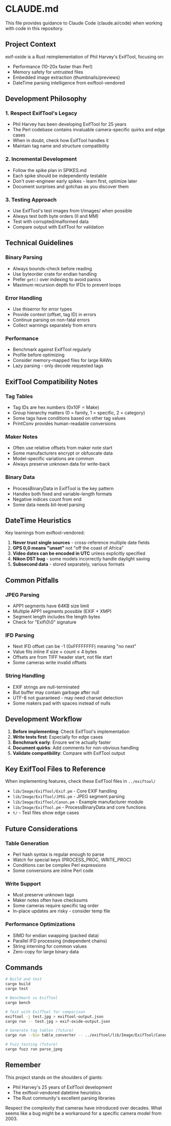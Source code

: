 # CLAUDE.md

This file provides guidance to Claude Code (claude.ai/code) when working with code in this repository.

## Project Context

exif-oxide is a Rust reimplementation of Phil Harvey's ExifTool, focusing on:
- Performance (10-20x faster than Perl)
- Memory safety for untrusted files
- Embedded image extraction (thumbnails/previews)
- DateTime parsing intelligence from exiftool-vendored

## Development Philosophy

### 1. Respect ExifTool's Legacy
- Phil Harvey has been developing ExifTool for 25 years
- The Perl codebase contains invaluable camera-specific quirks and edge cases
- When in doubt, check how ExifTool handles it
- Maintain tag name and structure compatibility

### 2. Incremental Development
- Follow the spike plan in SPIKES.md
- Each spike should be independently testable
- Don't over-engineer early spikes - learn first, optimize later
- Document surprises and gotchas as you discover them

### 3. Testing Approach
- Use ExifTool's test images from t/images/ when possible
- Always test both byte orders (II and MM)
- Test with corrupted/malformed data
- Compare output with ExifTool for validation

## Technical Guidelines

### Binary Parsing
- Always bounds-check before reading
- Use byteorder crate for endian handling
- Prefer `get()` over indexing to avoid panics
- Maximum recursion depth for IFDs to prevent loops

### Error Handling
- Use thiserror for error types
- Provide context (offset, tag ID) in errors
- Continue parsing on non-fatal errors
- Collect warnings separately from errors

### Performance
- Benchmark against ExifTool regularly
- Profile before optimizing
- Consider memory-mapped files for large RAWs
- Lazy parsing - only decode requested tags

## ExifTool Compatibility Notes

### Tag Tables
- Tag IDs are hex numbers (0x10F = Make)
- Group hierarchy matters (0 = family, 1 = specific, 2 = category)
- Some tags have conditions based on other tag values
- PrintConv provides human-readable conversions

### Maker Notes
- Often use relative offsets from maker note start
- Some manufacturers encrypt or obfuscate data
- Model-specific variations are common
- Always preserve unknown data for write-back

### Binary Data
- ProcessBinaryData in ExifTool is the key pattern
- Handles both fixed and variable-length formats
- Negative indices count from end
- Some data needs bit-level parsing

## DateTime Heuristics

Key learnings from exiftool-vendored:
1. **Never trust single sources** - cross-reference multiple date fields
2. **GPS 0,0 means "unset"** not "off the coast of Africa"
3. **Video dates can be encoded in UTC** unless explicitly specified
4. **Nikon DST bug** - some models incorrectly handle daylight saving
5. **Subsecond data** - stored separately, various formats

## Common Pitfalls

### JPEG Parsing
- APP1 segments have 64KB size limit
- Multiple APP1 segments possible (EXIF + XMP)
- Segment length includes the length bytes
- Check for "Exif\0\0" signature

### IFD Parsing
- Next IFD offset can be -1 (0xFFFFFFFF) meaning "no next"
- Value fits inline if size × count ≤ 4 bytes
- Offsets are from TIFF header start, not file start
- Some cameras write invalid offsets

### String Handling
- EXIF strings are null-terminated
- But buffer may contain garbage after null
- UTF-8 not guaranteed - may need charset detection
- Some makers pad with spaces instead of nulls

## Development Workflow

1. **Before implementing**: Check ExifTool's implementation
2. **Write tests first**: Especially for edge cases
3. **Benchmark early**: Ensure we're actually faster
4. **Document quirks**: Add comments for non-obvious handling
5. **Validate compatibility**: Compare with ExifTool output

## Key ExifTool Files to Reference

When implementing features, check these ExifTool files in `../exiftool/`
- `lib/Image/ExifTool/Exif.pm` - Core EXIF handling
- `lib/Image/ExifTool/JPEG.pm` - JPEG segment parsing
- `lib/Image/ExifTool/Canon.pm` - Example manufacturer module
- `lib/Image/ExifTool.pm` - ProcessBinaryData and core functions
- `t/` - Test files show edge cases

## Future Considerations

### Table Generation
- Perl hash syntax is regular enough to parse
- Watch for special keys (PROCESS_PROC, WRITE_PROC)
- Conditions can be complex Perl expressions
- Some conversions are inline Perl code

### Write Support
- Must preserve unknown tags
- Maker notes often have checksums
- Some cameras require specific tag order
- In-place updates are risky - consider temp file

### Performance Optimizations
- SIMD for endian swapping (packed data)
- Parallel IFD processing (independent chains)
- String interning for common values
- Zero-copy for large binary data

## Commands

```bash
# Build and test
cargo build
cargo test

# Benchmark vs ExifTool
cargo bench

# Test with ExifTool for comparison
exiftool -j test.jpg > exiftool-output.json
cargo run -- test.jpg > exif-oxide-output.json

# Generate tag tables (future)
cargo run --bin table_converter -- ../exiftool/lib/Image/ExifTool/Canon.pm

# Fuzz testing (future)
cargo fuzz run parse_jpeg
```

## Remember

This project stands on the shoulders of giants:
- Phil Harvey's 25 years of ExifTool development
- The exiftool-vendored datetime heuristics
- The Rust community's excellent parsing libraries

Respect the complexity that cameras have introduced over decades. What seems like a bug might be a workaround for a specific camera model from 2003.